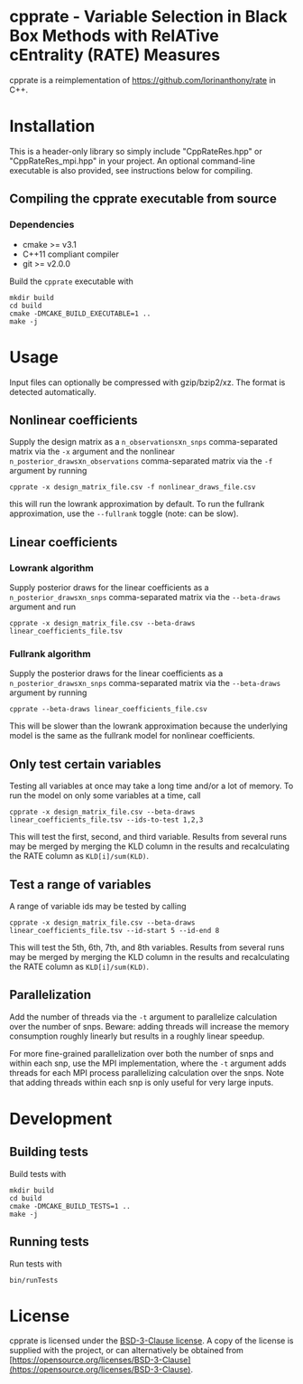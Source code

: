 # cpprate - Variable Selection in Black Box Methods with RelATive cEntrality (RATE) Measures
cpprate is a reimplementation of https://github.com/lorinanthony/rate in C++.

# Installation
This is a header-only library so simply include "CppRateRes.hpp" or
"CppRateRes_mpi.hpp" in your project. An optional command-line
executable is also provided, see instructions below for compiling.
## Compiling the cpprate executable from source
### Dependencies
- cmake >= v3.1
- C++11 compliant compiler
- git >= v2.0.0

Build the `cpprate` executable with
```
mkdir build
cd build
cmake -DMCAKE_BUILD_EXECUTABLE=1 ..
make -j
```

# Usage
Input files can optionally be compressed with gzip/bzip2/xz. The format is detected automatically.
## Nonlinear coefficients
Supply the design matrix as a `n_observations`x`n_snps` comma-separated matrix via the `-x` argument and the nonlinear `n_posterior_draws`x`n_observations` comma-separated matrix via the `-f` argument by running
```
cpprate -x design_matrix_file.csv -f nonlinear_draws_file.csv
```
this will run the lowrank approximation by default. To run the fullrank approximation, use the `--fullrank` toggle (note: can be slow).

## Linear coefficients
### Lowrank algorithm
Supply posterior draws for the linear coefficients as a `n_posterior_draws`x`n_snps` comma-separated matrix via the `--beta-draws` argument and run
```
cpprate -x design_matrix_file.csv --beta-draws linear_coefficients_file.tsv
```

### Fullrank algorithm
Supply the posterior draws for the linear coefficients as a `n_posterior_draws`x`n_snps` comma-separated matrix via the `--beta-draws` argument by running
```
cpprate --beta-draws linear_coefficients_file.csv
```
This will be slower than the lowrank approximation because the underlying model is the same as the fullrank model for nonlinear coefficients.

## Only test certain variables
Testing all variables at once may take a long time and/or a lot of memory. To run the model on only some variables at a time, call
```
cpprate -x design_matrix_file.csv --beta-draws linear_coefficients_file.tsv --ids-to-test 1,2,3
```
This will test the first, second, and third variable. Results from several runs may be merged by merging the KLD column in the results and recalculating the RATE column as `KLD[i]/sum(KLD)`.

## Test a range of variables
A range of variable ids may be tested by calling
```
cpprate -x design_matrix_file.csv --beta-draws linear_coefficients_file.tsv --id-start 5 --id-end 8
```
This will test the 5th, 6th, 7th, and 8th variables. Results from several runs may be merged by merging the KLD column in the results and recalculating the RATE column as `KLD[i]/sum(KLD)`.

## Parallelization
Add the number of threads via the `-t` argument to parallelize calculation over the number of snps. Beware: adding threads will increase the memory consumption roughly linearly but results in a roughly linear speedup.

For more fine-grained parallelization over both the number of snps and within each snp, use the MPI implementation, where the `-t` argument adds threads for each MPI process parallelizing calculation over the snps. Note that adding threads within each snp is only useful for very large inputs.

# Development
## Building tests
Build tests with
```
mkdir build
cd build
cmake -DMCAKE_BUILD_TESTS=1 ..
make -j
```

## Running tests
Run tests with
```
bin/runTests
```

# License
cpprate is licensed under the [BSD-3-Clause license](https://opensource.org/licenses/BSD-3-Clause). A copy of the license is supplied with the project, or can alternatively be obtained from [https://opensource.org/licenses/BSD-3-Clause](https://opensource.org/licenses/BSD-3-Clause).
